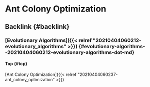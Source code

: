 # Ant Colony Optimization


## Backlink {#backlink}


### [Evolutionary Algorithms]({{< relref "20210404060212-evolutionary_algorithms" >}}) {#evolutionary-algorithms--20210404060212-evolutionary-algorithms-dot-md}


#### Top {#top}

[Ant Colony Optimization]({{< relref "20210404060237-ant_colony_optimization" >}})

